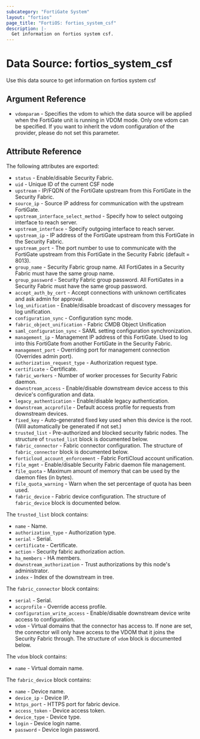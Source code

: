 ```yaml
---
subcategory: "FortiGate System"
layout: "fortios"
page_title: "FortiOS: fortios_system_csf"
description: |-
  Get information on fortios system csf.
---
```


# Data Source: fortios_system_csf
Use this data source to get information on fortios system csf

## Argument Reference


* `vdomparam` - Specifies the vdom to which the data source will be applied when the FortiGate unit is running in VDOM mode. Only one vdom can be specified. If you want to inherit the vdom configuration of the provider, please do not set this parameter.


## Attribute Reference

The following attributes are exported:

* `status` - Enable/disable Security Fabric.
* `uid` - Unique ID of the current CSF node
* `upstream` - IP/FQDN of the FortiGate upstream from this FortiGate in the Security Fabric.
* `source_ip` - Source IP address for communication with the upstream FortiGate.
* `upstream_interface_select_method` - Specify how to select outgoing interface to reach server.
* `upstream_interface` - Specify outgoing interface to reach server.
* `upstream_ip` - IP address of the FortiGate upstream from this FortiGate in the Security Fabric.
* `upstream_port` - The port number to use to communicate with the FortiGate upstream from this FortiGate in the Security Fabric (default = 8013).
* `group_name` - Security Fabric group name. All FortiGates in a Security Fabric must have the same group name.
* `group_password` - Security Fabric group password. All FortiGates in a Security Fabric must have the same group password.
* `accept_auth_by_cert` - Accept connections with unknown certificates and ask admin for approval.
* `log_unification` - Enable/disable broadcast of discovery messages for log unification.
* `configuration_sync` - Configuration sync mode.
* `fabric_object_unification` - Fabric CMDB Object Unification
* `saml_configuration_sync` - SAML setting configuration synchronization.
* `management_ip` - Management IP address of this FortiGate. Used to log into this FortiGate from another FortiGate in the Security Fabric.
* `management_port` - Overriding port for management connection (Overrides admin port).
* `authorization_request_type` - Authorization request type.
* `certificate` - Certificate.
* `fabric_workers` - Number of worker processes for Security Fabric daemon.
* `downstream_access` - Enable/disable downstream device access to this device's configuration and data.
* `legacy_authentication` - Enable/disable legacy authentication.
* `downstream_accprofile` - Default access profile for requests from downstream devices.
* `fixed_key` - Auto-generated fixed key used when this device is the root. (Will automatically be generated if not set.)
* `trusted_list` - Pre-authorized and blocked security fabric nodes. The structure of `trusted_list` block is documented below.
* `fabric_connector` - Fabric connector configuration. The structure of `fabric_connector` block is documented below.
* `forticloud_account_enforcement` - Fabric FortiCloud account unification.
* `file_mgmt` - Enable/disable Security Fabric daemon file management.
* `file_quota` - Maximum amount of memory that can be used by the daemon files (in bytes).
* `file_quota_warning` - Warn when the set percentage of quota has been used.
* `fabric_device` - Fabric device configuration. The structure of `fabric_device` block is documented below.

The `trusted_list` block contains:

* `name` - Name.
* `authorization_type` - Authorization type.
* `serial` - Serial.
* `certificate` - Certificate.
* `action` - Security fabric authorization action.
* `ha_members` - HA members.
* `downstream_authorization` - Trust authorizations by this node's administrator.
* `index` - Index of the downstream in tree.

The `fabric_connector` block contains:

* `serial` - Serial.
* `accprofile` - Override access profile.
* `configuration_write_access` - Enable/disable downstream device write access to configuration.
* `vdom` - Virtual domains that the connector has access to. If none are set, the connector will only have access to the VDOM that it joins the Security Fabric through. The structure of `vdom` block is documented below.

The `vdom` block contains:

* `name` - Virtual domain name.

The `fabric_device` block contains:

* `name` - Device name.
* `device_ip` - Device IP.
* `https_port` - HTTPS port for fabric device.
* `access_token` - Device access token.
* `device_type` - Device type.
* `login` - Device login name.
* `password` - Device login password.

